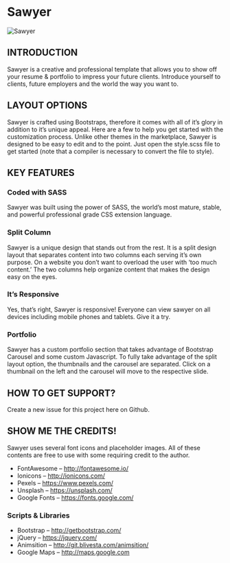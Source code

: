 # Sawyer
![Sawyer](https://images.creativemarket.com/0.1.0/ps/1669016/580/386/m2/fpnw/wm0/sawyermockup-.png?1474247451&s=acd725f0de12f5028748e61a8ff1b430)

## INTRODUCTION

Sawyer is a creative and professional template that allows you to show off your resume & portfolio to impress your future clients. Introduce yourself to clients, future employers and the world the way you want to.

## LAYOUT OPTIONS

Sawyer is crafted using Bootstraps, therefore it comes with all of it’s glory in addition to it’s unique appeal. Here are a few to help you get started with the customization process. Unlike other themes in the marketplace, Sawyer is designed to be easy to edit and to the point. Just open the style.scss file to get started (note that a compiler is necessary to convert the file to style).

## KEY FEATURES

### Coded with SASS

Sawyer was built using the power of SASS, the world’s most mature, stable, and powerful professional grade CSS extension language.

### Split Column

Sawyer is a unique design that stands out from the rest. It is a split design layout that separates content into two columns each serving it’s own purpose. On a website you don’t want to overload the user with ‘too much content.’ The two columns help organize content that makes the design easy on the eyes.

### It’s Responsive

Yes, that’s right, Sawyer is responsive! Everyone can view sawyer on all devices including mobile phones and tablets. Give it a try.

### Portfolio

Sawyer has a custom portfolio section that takes advantage of Bootstrap Carousel and some custom Javascript. To fully take advantage of the split layout option, the thumbnails and the carousel are separated. Click on a thumbnail on the left and the carousel will move to the respective slide.

## HOW TO GET SUPPORT?

Create a new issue for this project here on Github.

## SHOW ME THE CREDITS!

Sawyer uses several font icons and placeholder images. All of these contents are free to use with some requiring credit to the author.

- FontAwesome – http://fontawesome.io/
- Ionicons – http://ionicons.com/
- Pexels – https://www.pexels.com/
- Unsplash – https://unsplash.com/
- Google Fonts – https://fonts.google.com/

### Scripts & Libraries

- Bootstrap – http://getbootstrap.com/
- jQuery – https://jquery.com/
- Animsition – http://git.blivesta.com/animsition/
- Google Maps – http://maps.google.com

